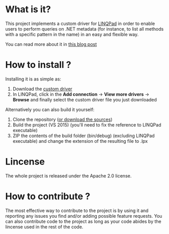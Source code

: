 # What is it?

This project implements a custom driver for [LINQPad](www.linqpad.net) in order to enable users to perform queries on .NET metadata (for instance, to list all methods with a specific pattern in the name) in an easy and flexible way.

You can read more about it in [this blog post](http://programing-fun.blogspot.com/2016/06/to-infinity-and-beyond-more-powerful.html)

# How to install ?

Installing it is as simple as:

1. Download the [custom driver](https://github.com/adrianoc/cecil-linqpad-driver/blob/master/Pre-Compiled/Cecil.LINQPad.Driver.lpx)
2. In LINQPad, click in the **Add connection** -> **View more drivers** -> **Browse** and finally select the custom driver file you just downloaded

Alternatively you can also build it yourself:

1. Clone the repository ([or download the sources](https://github.com/adrianoc/cecil-linqpad-driver))
2. Build the project (VS 2015) (you'll need to fix the reference to LINQPad executable)
3. ZIP the contents of the build folder (bin/debug) (excluding LINQPad executable) and change the extension of the resulting file to .lpx

# Lincense

The whole project is released under the Apache 2.0 license.


# How to contribute ?

The most effective way to contribute to the project is by using it and reporting any issues you find and/or adding possible feature requests. You can also contribute code to the project as long as your code abides by the lincense used in the rest of the code.